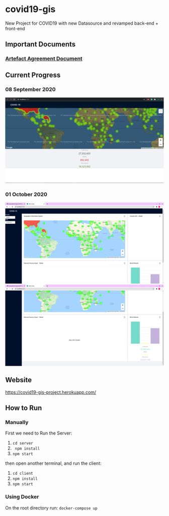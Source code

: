 # covid19-gis
New Project for COVID19 with new Datasource and revamped back-end + front-end

## Important Documents
### [Artefact Agreement Document](https://connectqutedu-my.sharepoint.com/:w:/g/personal/n10327622_qut_edu_au/Ea9iHR5KXP1AjPO2h8XZ9bgBqc0irFnsZCWrfV2bag0tNQ?email=donovantauedea.boga%40connect.qut.edu.au&e=4%3avfYHVD&at=9)

## Current Progress
### 08 September 2020
![Current Progress Sep 08](https://github.com/meowlearning/covid19-gis/blob/master/notes/GIS-Sep-08.PNG?raw=true)
### 01 October 2020
![Current Progress Oct 01 pt.1](https://github.com/meowlearning/covid19-gis/blob/master/notes/GIS-Oct-01pt1.PNG?raw=true)
![Current Progress Oct 01 pt.2](https://github.com/meowlearning/covid19-gis/blob/master/notes/GIS-Oct-01pt2.PNG?raw=true)


## Website
https://covid19-gis-project.herokuapp.com/

## How to Run
### Manually
First we need to Run the Server: 
1. ```cd server```
2. ``` npm install```
3. ``` npm start ```

then open another terminal, and run the client: 
1. ```cd client```
2. ```npm install```
3. ```npm start```

### Using Docker
On the root directory run: ```docker-compose up```
